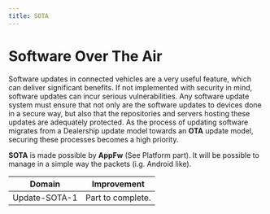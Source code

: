 ```yaml
---
title: SOTA
---
```


# Software Over The Air

Software updates in connected vehicles are a very useful feature, which can
deliver significant benefits. If not implemented with security in mind, software
updates can incur serious vulnerabilities. Any software update system must
ensure that not only are the software updates to devices done in a secure way,
but also that the repositories and servers hosting these updates are adequately
protected. As the process of updating software migrates from a Dealership update
model towards an **OTA** update model, securing these processes becomes a high
priority.

**SOTA** is made possible by **AppFw** (See Platform part). It will be possible
to manage in a simple way the packets (i.g. Android like).

<!-- section-todo -->

Domain        | Improvement
------------- | -----------------
Update-SOTA-1 | Part to complete.

<!-- end-section-todo -->
